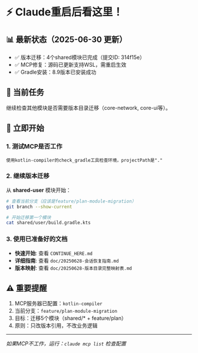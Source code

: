 # ⚡ Claude重启后看这里！

## 📊 最新状态（2025-06-30 更新）
- ✅ 版本迁移：4个shared模块已完成（提交ID: 314f15e）
- ✅ MCP修复：源码已更新支持WSL，需重启生效
- ✅ Gradle安装：8.9版本已安装成功

## 🎯 当前任务
继续检查其他模块是否需要版本目录迁移（core-network, core-ui等）。

## 🚀 立即开始

### 1. 测试MCP是否工作
```
使用kotlin-compiler的check_gradle工具检查环境，projectPath是"."
```

### 2. 继续版本迁移
从 **shared-user** 模块开始：
```bash
# 查看当前分支（应该是feature/plan-module-migration）
git branch --show-current

# 开始迁移第一个模块
cat shared/user/build.gradle.kts
```

### 3. 使用已准备好的文档
- **快速开始**: 查看 `CONTINUE_HERE.md`
- **详细指南**: 查看 `doc/20250628-会话恢复指南.md`
- **版本映射**: 查看 `doc/20250628-版本目录完整映射表.md`

## ⚠️ 重要提醒
1. MCP服务器已配置：`kotlin-compiler`
2. 当前分支：`feature/plan-module-migration`
3. 目标：迁移5个模块（shared/* + feature/plan）
4. 原则：只改版本引用，不改业务逻辑

---
*如果MCP不工作，运行：`claude mcp list` 检查配置*